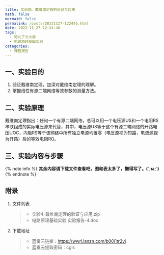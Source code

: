 ```yaml
---
title: 实验四、戴维南定理的验证与应用
math: false
mermaid: false
permalink: /posts/20221127-122446.html
date: 2022-11-27 12:24:46
tags:
  - 河北工业大学
  - 电路原理基础实验
categories:
  - 课程报告
---
```

## 一、实验目的
1. 验证戴维南定理，加深对戴维南定理的理解。
2. 掌握线性有源二端网络等效参数的测量方法。

<!-- more -->

## 二、实验原理
戴维南定理指出：任何一个有源二端网络，总可以用一个电压源US和一个电阻RS串联组成的实际电压源来代替，其中，电压源US等于这个有源二端网络的开路电压UOC，内阻RS等于该网络中所有独立电源均置零（电压源视为短路，电流源视为开路）后的等效电阻RO。

## 三、实验内容与步骤

{% note info %}
**其余内容请下载文件查看吧，图和表太多了，懒得写了。(´;ω;`)**
{% endnote %}

## 附录
1. 文件列表
    > * 实验4-戴维南定理的验证与应用.zip
    > * 电路原理基础实验 实验报告-4.doc

2. 下载地址
    > * 蓝奏云链接：https://wwrl.lanzn.com/b00l1tr2vi  
    > * 蓝奏云提取密码：cgls  